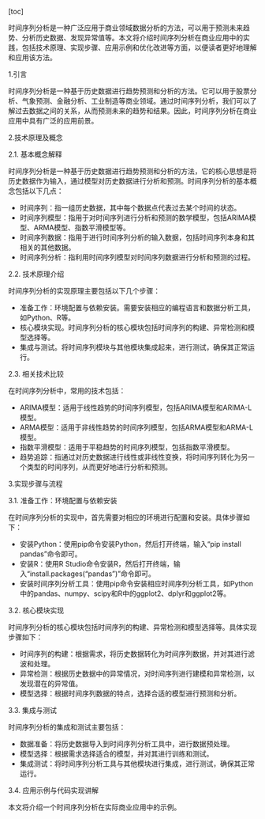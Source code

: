 
[toc]                    
                
                
时间序列分析是一种广泛应用于商业领域数据分析的方法，可以用于预测未来趋势、分析历史数据、发现异常值等。本文将介绍时间序列分析在商业应用中的实践，包括技术原理、实现步骤、应用示例和优化改进等方面，以便读者更好地理解和应用该方法。

1.引言

时间序列分析是一种基于历史数据进行趋势预测和分析的方法。它可以用于股票分析、气象预测、金融分析、工业制造等商业领域。通过时间序列分析，我们可以了解过去数据之间的关系，从而预测未来的趋势和结果。因此，时间序列分析在商业应用中具有广泛的应用前景。

2.技术原理及概念

2.1. 基本概念解释

时间序列分析是一种基于历史数据进行趋势预测和分析的方法，它的核心思想是将历史数据作为输入，通过模型对历史数据进行分析和预测。时间序列分析的基本概念包括以下几点：

- 时间序列：指一组历史数据，其中每个数据点代表过去某个时间的状态。
- 时间序列模型：指用于对时间序列进行分析和预测的数学模型，包括ARIMA模型、ARMA模型、指数平滑模型等。
- 时间序列数据：指用于进行时间序列分析的输入数据，包括时间序列本身和其相关的其他数据。
- 时间序列分析：指利用时间序列模型对时间序列数据进行分析和预测的过程。

2.2. 技术原理介绍

时间序列分析的实现原理主要包括以下几个步骤：

- 准备工作：环境配置与依赖安装。需要安装相应的编程语言和数据分析工具，如Python、R等。
- 核心模块实现。时间序列分析的核心模块包括时间序列的构建、异常检测和模型选择等。
- 集成与测试。将时间序列模块与其他模块集成起来，进行测试，确保其正常运行。

2.3. 相关技术比较

在时间序列分析中，常用的技术包括：

- ARIMA模型：适用于线性趋势的时间序列模型，包括ARIMA模型和ARIMA-L模型。
- ARMA模型：适用于非线性趋势的时间序列模型，包括ARMA模型和ARMA-L模型。
- 指数平滑模型：适用于平稳趋势的时间序列模型，包括指数平滑模型。
- 趋势追踪：指通过对历史数据进行线性或非线性变换，将时间序列转化为另一个类型的时间序列，从而更好地进行分析和预测。

3.实现步骤与流程

3.1. 准备工作：环境配置与依赖安装

在时间序列分析的实现中，首先需要对相应的环境进行配置和安装。具体步骤如下：

- 安装Python：使用pip命令安装Python，然后打开终端，输入“pip install pandas”命令即可。
- 安装R：使用R Studio命令安装R，然后打开终端，输入“install.packages(“pandas”)”命令即可。
- 安装时间序列分析工具：使用pip命令安装相应时间序列分析工具，如Python中的pandas、numpy、scipy和R中的ggplot2、dplyr和ggplot2等。

3.2. 核心模块实现

时间序列分析的核心模块包括时间序列的构建、异常检测和模型选择等。具体实现步骤如下：

- 时间序列的构建：根据需求，将历史数据转化为时间序列数据，并对其进行滤波和处理。
- 异常检测：根据历史数据中的异常情况，对时间序列进行建模和异常检测，以发现潜在的异常值。
- 模型选择：根据时间序列数据的特点，选择合适的模型进行预测和分析。

3.3. 集成与测试

时间序列分析的集成和测试主要包括：

- 数据准备：将历史数据导入到时间序列分析工具中，进行数据预处理。
- 模型选择：根据需求选择适合的模型，并对其进行训练和测试。
- 集成测试：将时间序列分析工具与其他模块进行集成，进行测试，确保其正常运行。

3.4. 应用示例与代码实现讲解

本文将介绍一个时间序列分析在实际商业应用中的示例。

